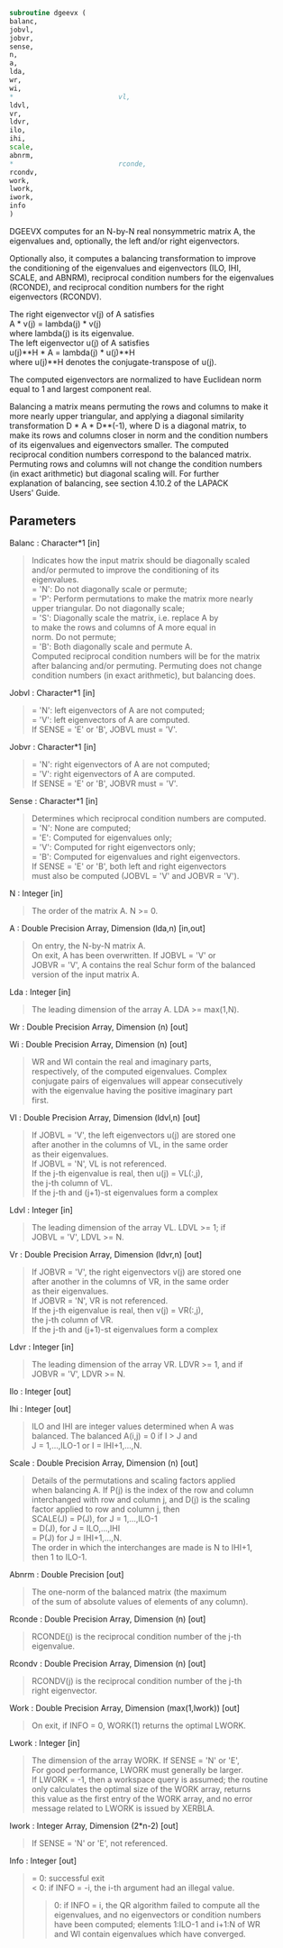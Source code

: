 ```fortran  
subroutine dgeevx (  
balanc,  
jobvl,  
jobvr,  
sense,  
n,  
a,  
lda,  
wr,  
wi,  
*                          vl,  
ldvl,  
vr,  
ldvr,  
ilo,  
ihi,  
scale,  
abnrm,  
*                          rconde,  
rcondv,  
work,  
lwork,  
iwork,  
info  
)  
```  
  
DGEEVX computes for an N-by-N real nonsymmetric matrix A, the  
eigenvalues and, optionally, the left and/or right eigenvectors.  
  
Optionally also, it computes a balancing transformation to improve  
the conditioning of the eigenvalues and eigenvectors (ILO, IHI,  
SCALE, and ABNRM), reciprocal condition numbers for the eigenvalues  
(RCONDE), and reciprocal condition numbers for the right  
eigenvectors (RCONDV).  
  
The right eigenvector v(j) of A satisfies  
A * v(j) = lambda(j) * v(j)  
where lambda(j) is its eigenvalue.  
The left eigenvector u(j) of A satisfies  
u(j)**H * A = lambda(j) * u(j)**H  
where u(j)**H denotes the conjugate-transpose of u(j).  
  
The computed eigenvectors are normalized to have Euclidean norm  
equal to 1 and largest component real.  
  
Balancing a matrix means permuting the rows and columns to make it  
more nearly upper triangular, and applying a diagonal similarity  
transformation D * A * D**(-1), where D is a diagonal matrix, to  
make its rows and columns closer in norm and the condition numbers  
of its eigenvalues and eigenvectors smaller.  The computed  
reciprocal condition numbers correspond to the balanced matrix.  
Permuting rows and columns will not change the condition numbers  
(in exact arithmetic) but diagonal scaling will.  For further  
explanation of balancing, see section 4.10.2 of the LAPACK  
Users' Guide.  
  
## Parameters  
Balanc : Character*1 [in]  
> Indicates how the input matrix should be diagonally scaled  
> and/or permuted to improve the conditioning of its  
> eigenvalues.  
> = 'N': Do not diagonally scale or permute;  
> = 'P': Perform permutations to make the matrix more nearly  
> upper triangular. Do not diagonally scale;  
> = 'S': Diagonally scale the matrix, i.e. replace A by  
> to make the rows and columns of A more equal in  
> norm. Do not permute;  
> = 'B': Both diagonally scale and permute A.  
> Computed reciprocal condition numbers will be for the matrix  
> after balancing and/or permuting. Permuting does not change  
> condition numbers (in exact arithmetic), but balancing does.  
  
Jobvl : Character*1 [in]  
> = 'N': left eigenvectors of A are not computed;  
> = 'V': left eigenvectors of A are computed.  
> If SENSE = 'E' or 'B', JOBVL must = 'V'.  
  
Jobvr : Character*1 [in]  
> = 'N': right eigenvectors of A are not computed;  
> = 'V': right eigenvectors of A are computed.  
> If SENSE = 'E' or 'B', JOBVR must = 'V'.  
  
Sense : Character*1 [in]  
> Determines which reciprocal condition numbers are computed.  
> = 'N': None are computed;  
> = 'E': Computed for eigenvalues only;  
> = 'V': Computed for right eigenvectors only;  
> = 'B': Computed for eigenvalues and right eigenvectors.  
> If SENSE = 'E' or 'B', both left and right eigenvectors  
> must also be computed (JOBVL = 'V' and JOBVR = 'V').  
  
N : Integer [in]  
> The order of the matrix A. N >= 0.  
  
A : Double Precision Array, Dimension (lda,n) [in,out]  
> On entry, the N-by-N matrix A.  
> On exit, A has been overwritten.  If JOBVL = 'V' or  
> JOBVR = 'V', A contains the real Schur form of the balanced  
> version of the input matrix A.  
  
Lda : Integer [in]  
> The leading dimension of the array A.  LDA >= max(1,N).  
  
Wr : Double Precision Array, Dimension (n) [out]  
  
Wi : Double Precision Array, Dimension (n) [out]  
> WR and WI contain the real and imaginary parts,  
> respectively, of the computed eigenvalues.  Complex  
> conjugate pairs of eigenvalues will appear consecutively  
> with the eigenvalue having the positive imaginary part  
> first.  
  
Vl : Double Precision Array, Dimension (ldvl,n) [out]  
> If JOBVL = 'V', the left eigenvectors u(j) are stored one  
> after another in the columns of VL, in the same order  
> as their eigenvalues.  
> If JOBVL = 'N', VL is not referenced.  
> If the j-th eigenvalue is real, then u(j) = VL(:,j),  
> the j-th column of VL.  
> If the j-th and (j+1)-st eigenvalues form a complex  
  
Ldvl : Integer [in]  
> The leading dimension of the array VL.  LDVL >= 1; if  
> JOBVL = 'V', LDVL >= N.  
  
Vr : Double Precision Array, Dimension (ldvr,n) [out]  
> If JOBVR = 'V', the right eigenvectors v(j) are stored one  
> after another in the columns of VR, in the same order  
> as their eigenvalues.  
> If JOBVR = 'N', VR is not referenced.  
> If the j-th eigenvalue is real, then v(j) = VR(:,j),  
> the j-th column of VR.  
> If the j-th and (j+1)-st eigenvalues form a complex  
  
Ldvr : Integer [in]  
> The leading dimension of the array VR.  LDVR >= 1, and if  
> JOBVR = 'V', LDVR >= N.  
  
Ilo : Integer [out]  
  
Ihi : Integer [out]  
> ILO and IHI are integer values determined when A was  
> balanced.  The balanced A(i,j) = 0 if I > J and  
> J = 1,...,ILO-1 or I = IHI+1,...,N.  
  
Scale : Double Precision Array, Dimension (n) [out]  
> Details of the permutations and scaling factors applied  
> when balancing A.  If P(j) is the index of the row and column  
> interchanged with row and column j, and D(j) is the scaling  
> factor applied to row and column j, then  
> SCALE(J) = P(J),    for J = 1,...,ILO-1  
> = D(J),    for J = ILO,...,IHI  
> = P(J)     for J = IHI+1,...,N.  
> The order in which the interchanges are made is N to IHI+1,  
> then 1 to ILO-1.  
  
Abnrm : Double Precision [out]  
> The one-norm of the balanced matrix (the maximum  
> of the sum of absolute values of elements of any column).  
  
Rconde : Double Precision Array, Dimension (n) [out]  
> RCONDE(j) is the reciprocal condition number of the j-th  
> eigenvalue.  
  
Rcondv : Double Precision Array, Dimension (n) [out]  
> RCONDV(j) is the reciprocal condition number of the j-th  
> right eigenvector.  
  
Work : Double Precision Array, Dimension (max(1,lwork)) [out]  
> On exit, if INFO = 0, WORK(1) returns the optimal LWORK.  
  
Lwork : Integer [in]  
> The dimension of the array WORK.   If SENSE = 'N' or 'E',  
> For good performance, LWORK must generally be larger.  
> If LWORK = -1, then a workspace query is assumed; the routine  
> only calculates the optimal size of the WORK array, returns  
> this value as the first entry of the WORK array, and no error  
> message related to LWORK is issued by XERBLA.  
  
Iwork : Integer Array, Dimension (2*n-2) [out]  
> If SENSE = 'N' or 'E', not referenced.  
  
Info : Integer [out]  
> = 0:  successful exit  
> < 0:  if INFO = -i, the i-th argument had an illegal value.  
> > 0:  if INFO = i, the QR algorithm failed to compute all the  
> eigenvalues, and no eigenvectors or condition numbers  
> have been computed; elements 1:ILO-1 and i+1:N of WR  
> and WI contain eigenvalues which have converged.  
  
